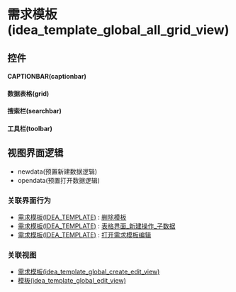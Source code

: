 # 需求模板(idea_template_global_all_grid_view)  <!-- {docsify-ignore-all} -->



## 控件
#### CAPTIONBAR(captionbar)
#### 数据表格(grid)
#### 搜索栏(searchbar)
#### 工具栏(toolbar)

## 视图界面逻辑
  * newdata(预置新建数据逻辑)
  * opendata(预置打开数据逻辑)


### 关联界面行为
  * [需求模板(IDEA_TEMPLATE)](module/ProdMgmt/idea_template) : [删除模板](module/ProdMgmt/idea_template#界面行为)
  * [需求模板(IDEA_TEMPLATE)](module/ProdMgmt/idea_template) : [表格界面_新建操作_子数据](module/ProdMgmt/idea_template#界面行为)
  * [需求模板(IDEA_TEMPLATE)](module/ProdMgmt/idea_template) : [打开需求模板编辑](module/ProdMgmt/idea_template#界面行为)

### 关联视图
  * [需求模板(idea_template_global_create_edit_view)](app/view/idea_template_global_create_edit_view)
  * [模板(idea_template_global_edit_view)](app/view/idea_template_global_edit_view)

<script>
 const { createApp } = Vue
  createApp({
    data() {
      return {

      }
    }
  }).use(ElementPlus).mount('#app')
</script>